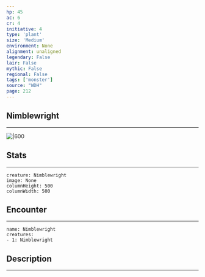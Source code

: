 ```yaml
---
hp: 45
ac: 6
cr: 4
initiative: 4
type: 'plant'    
size: 'Medium'
environment: None
alignment: unaligned
legendary: False
lair: False
mythic: False
regional: False
tags: ['monster']
source: "WDH"
page: 212
---
```


## Nimblewright
---

![|600](D:/Program%20Files/5e.tools/img/bestiary/WDH/Nimblewright.jpg)

## Stats
---

```statblock
creature: Nimblewright
image: None
columnHeight: 500
columnWidth: 500
```

## Encounter
---

```encounter-table
name: Nimblewright
creatures:
- 1: Nimblewright
```

## Description
---




